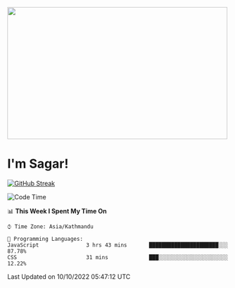 
<img src="https://media.giphy.com/media/3ornk57KwDXf81rjWM/giphy.gif" width="500" height="300" frameBorder="0" class="giphy-embed" allowFullScreen></img>

#   I'm Sagar!
[![GitHub Streak](https://github-readme-streak-stats.herokuapp.com/?user=sgr2848)](https://git.io/streak-stats)
<!--START_SECTION:waka-->
![Code Time](http://img.shields.io/badge/Code%20Time-2%2C887%20hrs%2043%20mins-blue)

📊 **This Week I Spent My Time On** 

```text
⌚︎ Time Zone: Asia/Kathmandu

💬 Programming Languages: 
JavaScript               3 hrs 43 mins       ██████████████████████░░░   87.78% 
CSS                      31 mins             ███░░░░░░░░░░░░░░░░░░░░░░   12.22%

```


 Last Updated on 10/10/2022 05:47:12 UTC
<!--END_SECTION:waka-->
